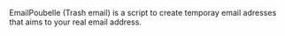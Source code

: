 EmailPoubelle (Trash email) is a script to create temporay email adresses that aims to your real email address.
